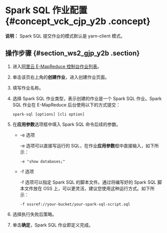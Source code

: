 # Spark SQL 作业配置 {#concept_vck_cjp_y2b .concept}

**说明：** Spark SQL 提交作业的模式默认是 yarn-client 模式。

## 操作步骤 {#section_ws2_gjp_y2b .section}

1.  进入[阿里云 E-MapReduce 控制台作业列表](https://emr.console.aliyun.com/?spm=5176.doc28084.2.1.gxpx8G#/job/region/cn-hangzhou)。
2.  单击该页右上角的**创建作业**，进入创建作业页面。
3.  填写作业名称。
4.  选择 Spark SQL 作业类型，表示创建的作业是一个 Spark SQL 作业。Spark SQL 作业在 E-MapReduce 后台使用以下的方式提交：

    ```
    spark-sql [options] [cli option]
    ```

5.  在**应用参数**选项框中填入 Spark SQL 命令后续的参数。
    -   -e 选项

        -e 选项可以直接写运行的 SQL，在作业**应用参数**框中直接输入，如下所示：

        ```
        -e "show databases;"
        ```

    -   -f 选项

        -f 选项可以指定 Spark SQL 的脚本文件。通过将编写好的 Spark SQL 脚本文件放在 OSS 上，可以更灵活，建议您使用这种运行方式。如下所示：

        ```
        -f ossref://your-bucket/your-spark-sql-script.sql
        ```

6.  选择执行失败后策略。
7.  单击**确定**，Spark SQL 作业即定义完成。

